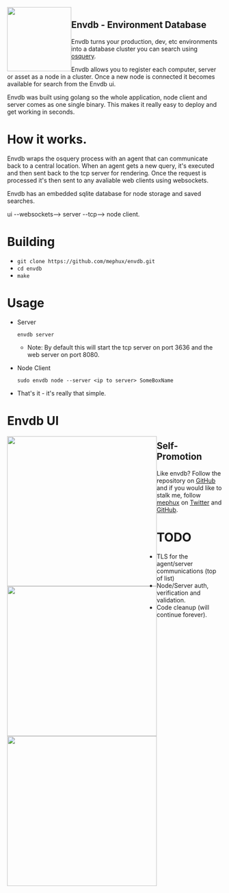 
<img style="float:left;" height="150px" width="150px" src="https://raw.githubusercontent.com/mephux/envdb/master/web/favicon.png?token=AABXASoBcBs5d1Il3UAJ9AO_B44fugr1ks5VKH7lwA%3D%3D">

## Envdb - Environment Database

Envdb turns your production, dev, etc environments into a database 
cluster you can search using [osquery](https://github.com/facebook/osquery).

Envdb allows you to register each computer, server or asset as a node in a cluster. Once a new
node is connected it becomes available for search from the Envdb ui.

Envdb was built using golang so the whole application, node client and server comes as one single binary.
This makes it really easy to deploy and get working in seconds.

# How it works.

Envdb wraps the osquery process with an agent that can communicate back to a central location.
When an agent gets a new query, it's executed and then sent back to the tcp server for rendering. Once the
request is processed it's then sent to any avaliable web clients using websockets.

Envdb has an embedded sqlite database for node storage and saved searches.

ui --websockets--> server --tcp--> node client.


# Building

  * `git clone https://github.com/mephux/envdb.git`
  * `cd envdb`
  * `make`

# Usage

  * Server

    `envdb server`

    * Note: By default this will start the tcp server on port 3636 and the web server on port 8080.

  * Node Client

    `sudo envdb node --server <ip to server> SomeBoxName`

  * That's it - it's really that simple.

# Envdb UI

<img style="float:left;" height="350px" src="https://raw.githubusercontent.com/mephux/envdb/master/data/envdb-1.png?token=AABXAWJKIKgF-jy_wKmaxnhuD2snsbO0ks5VKH-fwA%3D%3D">

<img style="float:left;" height="350px" src="https://raw.githubusercontent.com/mephux/envdb/master/data/envdb-2.png?token=AABXAcgvqnqiFViMFULsVUrfC2FWRjhwks5VKH_AwA%3D%3D">

<img style="float:left;" height="350px" src="https://raw.githubusercontent.com/mephux/envdb/master/data/envdb-3.png?token=AABXAQeDVrKIbzu08PHKroPiltQJ6z3cks5VKH_KwA%3D%3D">

## Self-Promotion

Like envdb? Follow the repository on
[GitHub](https://github.com/mephux/envdb) and if
you would like to stalk me, follow [mephux](http://dweb.io/) on
[Twitter](http://twitter.com/mephux) and
[GitHub](https://github.com/mephux).

# TODO

  * TLS for the agent/server communications (top of list)
  * Node/Server auth, verification and validation.
  * Code cleanup (will continue forever).
